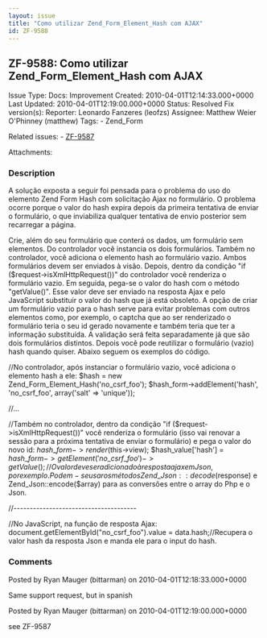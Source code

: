```yaml
---
layout: issue
title: "Como utilizar Zend_Form_Element_Hash com AJAX"
id: ZF-9588
---
```


ZF-9588: Como utilizar Zend\_Form\_Element\_Hash com AJAX
---------------------------------------------------------

 Issue Type: Docs: Improvement Created: 2010-04-01T12:14:33.000+0000 Last Updated: 2010-04-01T12:19:00.000+0000 Status: Resolved Fix version(s): 
 Reporter:  Leonardo Fanzeres (leofzs)  Assignee:  Matthew Weier O'Phinney (matthew)  Tags: - Zend\_Form
 
 Related issues: - [ZF-9587](/issues/browse/ZF-9587)
 
 Attachments: 
### Description

A solução exposta a seguir foi pensada para o problema do uso do elemento Zend Form Hash com solicitação Ajax no formulário. O problema ocorre porque o valor do hash expira depois da primeira tentativa de enviar o formulário, o que inviabiliza qualquer tentativa de envio posterior sem recarregar a página.

Crie, além do seu formulário que conterá os dados, um formulário sem elementos. Do controlador você instancia os dois formulários. Também no controlador, você adiciona o elemento hash ao formulário vazio. Ambos formulários devem ser enviados à visão. Depois, dentro da condição "if ($request->isXmlHttpRequest())" do controlador você renderiza o formulário vazio. Em seguida, pega-se o valor do hash com o método "getValue()". Esse valor deve ser enviado na resposta Ajax e pelo JavaScript substituir o valor do hash que já está obsoleto. A opção de criar um formulário vazio para o hash serve para evitar problemas com outros elementos como, por exemplo, o captcha que ao ser renderizado o formulário teria o seu id gerado novamente e também teria que ter a informação substituída. A validação será feita separadamente já que são dois formulários distintos. Depois você pode reutilizar o formulário (vazio) hash quando quiser. Abaixo seguem os exemplos do código.

//No controlador, após instanciar o formulário vazio, você adiciona o elemento hash a ele: $hash = new Zend\_Form\_Element\_Hash('no\_csrf\_foo'); $hash\_form->addElement('hash', 'no\_csrf\_foo', array('salt' => 'unique'));

//...

//Também no controlador, dentro da condição "if ($request->isXmlHttpRequest())" você renderiza o formulário (isso vai renovar a sessão para a próxima tentativa de enviar o formulário) e pega o valor do novo id: $hash\_form->render($this->view); $hash\_value['hash'] = $hash\_form->getElement('no\_csrf\_foo')->getValue();//O valor deve ser adicionado à resposta ajax em Json, por exemplo. Podem-se usar os métodos Zend\_Json::decode($response) e Zend\_Json::encode($array) para as conversões entre o array do Php e o Json.

//--------------------------------------

//No JavaScript, na função de resposta Ajax: document.getElementById("no\_csrf\_foo").value = data.hash;//Recupera o valor hash da resposta Json e manda ele para o input do hash.

 

 

### Comments

Posted by Ryan Mauger (bittarman) on 2010-04-01T12:18:33.000+0000

Same support request, but in spanish

 

 

Posted by Ryan Mauger (bittarman) on 2010-04-01T12:19:00.000+0000

see ZF-9587

 

 
